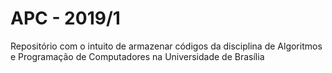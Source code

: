 # APC - 2019/1

Repositório com o intuito de armazenar códigos da disciplina de Algoritmos e Programação de Computadores na Universidade de Brasília

